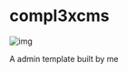 # compl3xcms

![img](https://cdn.rawgit.com/adevr/ar_cms/blob/production/assets/img/logocms.png)

A admin template built by me


